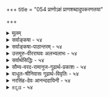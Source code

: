+++
title = "054 प्राणोऽक्षं प्राणशब्दादुपकरणतया"

+++
<details><summary>मूलम्</summary>

प्राणोऽक्षं प्राणशब्दादुपकरणतया क्षेत्रिणश्चेत्ययुक्तं शब्दैक्यं ह्यैकजात्यं व्यभिचरति न च प्राणताऽक्षेषु मुख्या ।  
देहस्यानक्षभावेऽप्युपकृतिरधिका तत्समाक्षोक्त्यदृष्टिर्न प्राणे सात्त्विकाहंकरणविकृतितालक्षणं तद्धि तेषाम् ॥ ५४ ॥
</details>

<details><summary>सर्वाङ्कषा - ५४</summary>

54. 

55. 

[[103]]

[ प्राणस्य इन्द्रियत्वाभावः ] 

प्राणोऽक्षं प्राणशब्दात् उपकरणतया क्षेत्रिणश्चेत्ययुक्तं 

शब्दैक्यं कजात्यं व्यभिचरति न च प्राणताऽक्षेषु मुख्या । देहस्यानक्षभावेऽप्युपकृतिरधिका तत्समाऽक्षोक्त्यदृष्टिः 



न प्राणे सात्त्विकाहंकरणविकृतिता, लक्षणं तद्धि तेषाम् ॥54॥ 

[वैश्वानराग्नेः स्वरूपम् ] 

प्राणापानाख्यभस्त्रारभसविसृमरः प्राप्य वैश्वानराख्यां 

मध्येदेहं हुताशो वसति जलनिधावौर्ववत् सर्वभक्षः । 





प्राणविषये पक्षान्तरमनूद्य निराकरोति - प्राण इत्यादिना । प्राणः प्राणवायुः **अक्षम्** = इन्द्रियमेव । कुतः ? **प्राणशब्दात्** = प्राणशब्दः यतः इन्द्रियवाच्यप्यस्ति । क्षेत्रिणः जीवस्य उपकरणतया **च=** = चक्षुरादिवत् उपकारकत्वसामान्याच्च । निराकरोति - इति अयुक्तम् इति । कुतः ? शब्दैक्यं **हि** = शब्दानुपूर्व्येक्यम् ऐकजात्यं **व्यभिचरति** = अर्थस्य एकजातीयतां व्यभिचरति हर्यादिनानार्थकपददर्शनात् । **प्राणता** = प्राणशब्दवाच्यता **अक्षेषु** = इन्द्रियेषु न मुख्या, किन्तु इन्द्रियाणामपि प्राणाधीनत्वात् इन्द्रियेषु कदाचित् प्राणशब्दप्रयोगः । जीवोपकारकत्वात् प्राणस्य इन्द्रियवाचित्वं यदि, देहस्य **अनक्षभावेऽपि** = इन्द्रियत्वाभावेऽपि **उपकृतिः** =जीवोपकारः अधिकः । एवञ्च शरीरमपि प्राणपदवाच्यं स्यात् । उपकारकत्वातिशयेऽपि शरीरे इन्द्रियपदप्रयोगः नास्तीति प्राणः न शरीरमिति चेत्, **अक्षोक्त्यदृष्टिः** = इन्द्रियवाचित्वादर्शनं **तत्समा** = इन्द्रियेषु मुख्यतया प्राणपदाप्रयोगोऽपि सम एव । अप्रकम्प्यं प्रमाणमाह-न प्राणे इत्यादि । प्राणे सात्त्विकाहङ्करणविकृतिता **न** = सात्त्विकाहङ्कारपरिणामरूपता प्राणे नास्त्येव, किन्तु वायुविशेषरूपत्वात् स्पर्शतन्मात्रोपादानकत्वमेव । तेन किमायातम् - **तद्धि** = सात्त्विकाहङ्कारोपादानकत्वं हि तेषां **लक्षणम्** = इन्द्रियाणां लक्षणम् । अतः प्राणः नेन्द्रियाणि, किन्तु वायुविशेष एव । जीवप्राणधारणे इति पाठात्, जीवस्य व्यवहारेषु अत्यन्तमन्तरङ्गोपाधिषु प्राणः बुद्धिश्च प्रधानभूतौ । अत एव बहुषु जीवशब्दस्थाने प्राणशब्दः, बुद्धिपर्यायविज्ञानशब्दश्च श्रूयते । यथा 'प्राणो ह पिता प्राणो माता' (छां. 7-15-1) 'विज्ञानं यज्ञं तनुते ' (तै. आ. 5) इत्यादौ । अत्र वक्तव्यमधिकं जीवसरे भविष्यति ॥ ५४ ॥
</details>


<details><summary>सर्वाङ्कषा-पाठान्तरम् - ५४</summary>

प्राणविषये पक्षान्तरमनूद्य निराकरोति - प्राण इत्यादिना । प्राणः = प्राणवायुः अक्षम्‌ = इन्द्रियमेव । कुतः? प्राणशब्दात्‌ = प्राणशब्द: यतः इन्द्रियवाच्यप्यस्ति । क्षेत्रिणः = जीवस्य उपकरणतया च = चक्षुरादिवत्‌ उपकारकत्वसामान्याच्च । निराकरोति - इति अयुक्तम्‌ इति । कृतः? शब्दैक्यं हि = शब्दानुपूर्व्यैक्यम् ऐकजात्यं व्यभिचरति = अर्थस्य एकजातीयतां व्यभिचरति; हर्यादिनानार्थकपददर्शनात्‌ । प्राणता = प्राणशब्दवाच्यता अक्षेषु = इन्द्रियेषु न मुख्या, किन्तु इन्द्रियाणामपि प्राणाधीनत्वात्‌ इन्द्रियेषु कदाचित्‌ प्राणशब्दप्रयोगः । जीवोपकारकत्वात्‌ प्राणस्य इन्द्रियवाचित्वं यदि, देहस्य अनक्षभावेऽपि = इन्द्रियत्वाभावेऽपि उपकृतिः = जीवोपकारः अधिकः । एवञ्च शरीरमपि प्राणपदवाच्यं स्यात्‌ । उपकारकत्वातिशयेऽपि शरीरे इन्द्रियपदप्रयोगः नास्तीति प्राणः न शरीरमिति चेत्‌, अक्षोक्त्यदृष्टिः = इन्द्रियवाचित्वादर्शनं तत्समा = इन्द्रियेषु मुख्यतया प्राणपदाप्रयोगोऽपि सम एव । अप्रकम्प्यं प्रमाणमाह - न प्राणे इत्यादि । प्राणे सात्त्विकाहङ्करणविकृतिता न = सात्त्विकाहङ्कारपरिणामरूपता प्राणे नास्त्येव, किन्तु वायुविशेषरूपत्वात्‌ स्पर्शतन्मात्रोपादानकत्वमेव । तेन किमायातम्‌ - तद्धि = सात्त्विकाहङ्कारोपादानकत्वं हि तेषां लक्षणम्‌ = इन्द्रियाणां लक्षणम्‌ । अतः प्राणः नेन्द्रियाणि, किन्तु वायुविशेष एव । जीवप्राणधारणे इति पाठात्‌, जीवस्य व्यवहारेषु अत्यन्तमन्तरङ्गोपाधिषु प्राणः बुद्धिश्च प्रधानभूतौ । अत एव बहुषु जीवशब्दस्थाने प्राणशब्दः, बुद्धिपर्यायविज्ञानशब्दश्च श्रूयते । यथा 'प्राणो ह पिता प्राणो माता' (छां.७-१५-१) 'विज्ञानं यज्ञं तनुते' (तै.आ.५) इत्यादौ । अत्र वक्तव्यमधिकं जीवसरे भविष्यति ॥ ५४ ॥
</details>


<details><summary>उत्तमूरु-वीरराघवः अलभ्यलाभः - ५४</summary>

प्राण इति । चक्षुरादिवत् प्राणस्यापि स्यादिन्द्रियत्वम्, प्राणशब्दवाच्यत्वात् जीवोपवारणत्वाच्च,   
प्राणसंवादादौ इन्द्रियैः स्पर्धमानतया समानकार्यकत्वावगमाच्चेतीदमयुक्तमिति । हेतुमाह शब्दैक्यमिति । ऐकजात्यं व्यभिचरति = अर्थानामेकजातिकत्वं विनाऽपि भवति । यथा गोशब्दः भूकिरणेन्द्रियप्राणिविशेषागदिषु नन्वनेकार्थकल्पने गौरवमिति चेन्न, किञ्चिद्विशेषापन्नवायुरूपप्राण एव शक्तिः, अक्षेषु प्राणशब्दार्थता न मुख्या । तदुक्तं श्रुत्या, 'तस्यैते सर्वे रूपमभवन् तेन प्राणा इत्याख्यायन्ते' इति । जीवोपकारकत्वरूपं लक्षणं देहेऽतिव्याप्तमित्याह देहस्येति । अनक्षभावेऽपि - इन्द्रियत्वाभावेऽरि । ननु देहे इन्द्रियशब्दप्रयोगादृष्टिरनिन्द्रियत्वसाधिकेत्यत्राह तत्समेति । अक्षत्वोक्त्यदृष्टिः देहेन समा प्राणस्यापीत्यर्थः । अन्यूनानतिप्रसक्तमिन्द्रियलक्षणं दर्शयित्वाऽपि इन्द्रियत्वाभावं प्राणे दर्शयति नेति । यद्यपि तार्किकादिसर्वसाधारण्येन प्राणेन्द्रियभेदकाकारो वक्तव्यश्चेत्, अन्य एव निरूप्यः । अथापि प्रामाणिकत्वाल्लाघवादेतदादरणम् ।   
अत्र चेति - प्राणवाय्विन्द्रियमध्ये इत्यर्थः । भूयसा - भूम्ना । तार्किकरक्षावाक्यमनूद्य निरस्यति यत्त्वित्यादिना । शरीरेऽतिव्याप्तिवारणाय शरीरयोगे सतीति । सक्षात्प्रमितिर्नाम साक्षात्कारः । अवयवातिरिक्तावयव्यंगीकारित्वात् तार्किकस्य आद्रष्टुरित्यादि । द्रष्टारमारभ्य चन्द्रपर्यन्तमित्यर्थः । इन्द्रियदोषवदिति । दोषस्य भ्रमात्मकसाक्षात्कारजनकत्वं गुणस्य प्रमात्मकतज्जनकत्वं च तदिष्टमिति भावः । 'न प्रस्तुते तत्सिद्धिः' इति । इन्द्रियलक्षणानि निर्दुष्टानि सन्ति तार्किकोक्तानि । तदादरणेऽपि प्रस्तुते प्राणे तत्रैकस्यापीन्द्रियलक्षणस्येन्द्रियत्वस्य वा न सिद्धिरित्यर्थः । तार्किकरक्षोक्तं शरीरयोग इत्यादिलक्षणं प्राणेऽपि भवतीति प्राणस्येन्द्रियत्वशंका कृता तल्लक्षणदुष्टत्वोपपादनेन निरस्ता; निर्दुष्टतल्लक्षणवादिनस्तार्किका अपि न प्राणस्येन्द्रियत्वमिच्छन्तीति भावः ॥ ५४ ॥
</details>


<details><summary>सर्वार्थसिद्धिः - ५४</summary>

अत्र कश्चिदाह प्राणसंवादादिष्विन्द्रियैस्सह प्राणः पठितः ; प्राणशब्दश्च साधारणः प्रयुक्तः; क्षेत्रज्ञोपकरणत्वं च समानम् ; अतः प्राण इन्द्रियमिति । एतदनूद्य परिहरति - प्राण इति ॥ सहपाठमात्रं न तज्जातीयत्वसाधकमित्यभिप्रायः । प्राणशब्दवाच्यत्वं नेन्द्रियत्वसाधकमित्याह - शब्दैक्यमिति । अन्यथा अनेकार्थशब्दलोपप्रसङ्ग इति भावः । अत्र च प्राणशब्दः क्वचिन्मुख्यः क्वचिद्भाक्तः । एवमप्येकशब्दप्रयोगमात्रात्साजात्ये वैजात्यमेव जगति लप्येतेत्यभिप्रायेणाह - न चेति । क्षेत्रज्ञोपकरणत्वस्य व्यभिचारमाह - देहस्येति । क्षेत्रज्ञोपकारकत्वं देहे [भूयसा] संदृश्यते ; न तत्रेन्द्रियत्वमिष्यते । इन्द्रियशब्दप्रयोगाभावात्तत्रानिन्द्रियत्वमित्यत्राह - तत्समेति । इन्द्रियत्वोक्तेरदर्शनं देहे प्राणेऽपि समम् । अतः प्राणोऽपि नेन्द्रियमित्यर्थः । इन्द्रियलक्षणनिवृत्त्या च प्राणे तच्छब्दवाच्यत्वनिवृत्तिरित्यभिप्रायेणाह - न प्राण इति । सात्त्विकाहङ्कारोपादानकत्वमेवेन्द्रियलक्षणम्, परोक्तलक्षणानुपपत्तेरित्यभिप्रायेणाह - लक्षणमिति । यत्तु शरीरयोगे सत्येव साक्षात्प्रमितिसाधनमिन्द्रियमिति, अत्र कर्मेन्द्रियेष्वव्याप्तिस्तावदास्ताम् ; स्वेदादिशैत्याभिव्यञ्जकव्यजनवातादेरुक्तलक्षणयोगादतिव्याप्तिर्दुर्वारा । शरीरसंयुक्तमतीन्द्रियमिति विशेषणेऽपि चाक्षुषतेजःकणानां चूर्णविक्षेपवद्विसर्पे मूलस्कन्धस्य प्रमितिसाधनत्वाभावात्, अग्रस्कन्धस्य शरीरसंयुक्तत्वायोगात्, नोभयत्राप्येतद्विशिष्टमिन्द्रियलक्षणमस्ति । परंपरया संबन्धस्त्वतिप्रसञ्जकः । आद्रष्टुराचन्द्रमसश्च कश्चिच्चक्षुरिन्द्रियावयवी तदानीमेव निष्पन्न इत्यत्र न किंचित्प्रमाणमन्यत्र संप्रदायात् । इन्द्रियदोषवदिन्द्रियगुणाश्च शरीरसंयुक्तास्साक्षात्प्रमितिसाधकस्सन्ति ; तैश्चानैकान्त्यं सुवचम् । शुद्धेष्वपि परोक्तलक्षणेषु न प्रस्तुते तत्सिद्धिरिति ॥ ५४ ॥ इति प्राणस्यानिन्द्रियत्वम् ॥
</details>


<details><summary>सौम्य-वरद-रामानुज-गूढार्थ-प्रकाशः - ५४</summary>

प्राणशब्दवाच्यत्वमिति । 'सप्त इमे लोका येषु चरन्ति प्राणाः' 'सप्त यै शीर्षण्याः प्राणाः' इत्यादि प्रयोगात् इन्द्रियाणां प्राणशब्दवाच्यत्वं द्रष्टव्यम् । अत्र चेति । प्राणशब्दप्रयोगहविषयेषु चेत्यर्थः । चः त्वर्थः । अव्याप्तिस्तावत्-........ इन्द्रियाणामेवेदं लक्षणमिति चेन्न - सामान्यलक्षणानुक्तौ विशेषकथनस्यानुचितत्वात् सामान्यलक्षणं च अस्मदुक्तव्यतिरिक्तं न किञ्चिद्वक्तुं शक्यत इति भावः । अतिप्रसञ्जक इति । परम्परासम्बद्धस्य साक्षात् प्रमितिकारणत्वे कुड्यादिव्यवहितस्यापि प्रत्यक्षत्वापत्तिरिति भावः । शरीरसंयुक्ता इन्द्रियदोषाः पैत्त्योद्रेकादयः । शरीरसंयुक्तेन्द्रियगुणाः धानुसाम्य[न्यून?]त्वोद्रेकादयः ॥ ५४ ॥
</details>


<details><summary>वाधूल-श्रीनिवासः गूढार्थ-विवृतिः - ५४</summary>

सद्रूपेणेति । निरवकाशं न किञ्चित् स्यादिति । आवरणेयु आकाशस्य सत्त्वे तस्यावकाशप्रदत्वात् अवकाशत्वाद्वा निरवकाशं न किञ्चित् आवरणं स्यादित्यर्थः । आवरणाभावधीरपि तथैव स्यादिति । इह मूर्ते वस्तुनि आवरणाभाव इत्येवंरूपैवेत्यर्थः ।  
अतो नैतद्धीबलादतिरिक्तनभस्सिद्धिर्निषेद्धुं शक्यत इत्याह - अस्त्वेवमिति । अत्र क्वचित् इह  
तारकेत्यादिवन्निरधिकरणत्ववद्गगनोपलम्भ इति पाठो दृश्यते; स न युक्तः; इह तारकेति धियो निरधिकरणप्रतीतिदृष्टान्तत्वायोगात् । अतः 'इयं तारका' इति पाठो लेखकप्रमादादन्यथाभूत इति प्रतिभाति । यथास्थिने त्वयमर्थः - इह तारकेत्यादिवत् इति आदिशब्देन द्वयं तारकेति धीः संगृह्यते । ततश्च तारका यया कदाचित् साधिकरणतया, कदाचित् निरधिकरणतया गृह्यते - एवमावरणाभावो यदि कदाचित् अयमावरणाभाव इति निरधिकरणतया गृह्येत - तदा तदतिरिक्तनभस्सिद्धिनिषेधः कर्तुं शक्यते; तत्तु नास्ति । अभावस्याधिकरणेन विना प्रतीत्ययोगादिति । अस्मान् प्रति नोदाहर्तव्य इति । तमस आलोकाभावत्त्वानङ्गीकारादिति भावः । क्षणिकत्वस्य क्वचित् सिद्ध्यसिद्धयोर्निषेधायोगात्.....असति धर्मारोपः सिद्ध इति शङ्कते - नन्वमस्मदिति । प्राणोऽक्षमिति । ननु 'अन्यायश्चानेकार्थत्वम्' इ......कार्यमित्याशङ्क्येन्द्रियाणां प्राणशब्दवाच्यत्वं नास्तीत्याह - अत्र च प्राणशब्द इति । धर्मोभ...... ॥ ५४ ॥
</details>


<details><summary>नरसिंह-देवः आनन्ददायिनी - ५४</summary>

प्रसङ्गसंगत्याऽऽह - अत्र कश्चिदिति । प्राणसंवादो नाम छान्दोग्ये प्रकरणविशेषः; तत्प्रायपाठात्तज्जातीयत्वमित्यर्थः । प्राणशब्दश्च साधारण इति - इन्द्रियाणां प्राणस्य च प्राणशब्दवाच्यत्वे इन्द्रियत्वमेव प्रवृत्तिनिमित्तं लाघवात् । तथाच समानवृत्तिनिमित्तकैकशब्दवाच्यत्वात्तज्जातीयत्वमित्यर्थः । किंच - प्राणादय इन्द्रियाणि चेतनोपकरणत्वात् चक्षुरादिवत् इत्यभिप्रायेणाह - चेतनोपकरणत्वं चेति । सहपाठमात्रमिति -सहपाठमात्रस्य प्रत्युत भेदकत्वमेव; अन्यथा वैयर्थ्यादिति भावः । अग्र्यप्राययनयश्च सहपाठप्रयोजकधर्मातिरिक्तधर्मेण साजात्यप्रयोजको न तु तद्धर्मेणापीति भावः । एकशब्दप्रयोगविषयत्वमपि मुख्यवृत्त्या प्रयोगविषयत्वं विवक्षितम्? उतैकशक्त्या? उत प्रयोगविषयत्वमात्रम्? इति विकल्प्य आद्ये दूषणमाह - अन्यथेति । अक्षादिपदप्रयोगविषयेषु व्यभिचार द्वितीये आह - अत्र च प्राणशब्द इति । तथा(चा) सिद्धिरिति भावः । तृतीयं दूषयति - एवमपाति । अत्र च सा जात्यं शब्दप्रवृत्तिनिमित्तमादाय वाच्यम्; अन्यथा प्रमेयत्वादिना सर्वेषां साजात्यात्सिद्धसाधनात्; तथाच सर्वशब्दानां सर्वत्र यया कयाच(न)वृत्त्या प्रयोगसंभवात् तत्तत्प्रवृत्तिनिभित्तधर्ममादाय सर्वस्यापि सर्वशब्दप्रवृत्तिनिमित्तधर्मवत्त्वे वैजात्यमुच्छिद्येत । उच्छिद्येत च पदानां वृत्त्यन्तर(लक्षणादिक)मित्यर्थः । प्राणस्येन्द्रियत्व किं क्षेत्रज्ञोपकत्वं हेतुः? उतेन्द्रियशब्दप्रयोगसहितमिति विकल्पं मनसि कृत्वा आद्यं दूषयति -क्षेत्रज्ञोपकारकत्वमिति । द्वितीयं दूषयति - इन्द्रित्वोक्तेरिति । इन्द्रियत्वस्योक्तिः -इन्द्रियत्वप्रतिपादकवाक् - इन्द्रियशब्द इति यावत् । तस्य प्रयोगादर्शनं तुल्यमित्यर्थः । तथा च स्वरूपासिद्धिः लक्षणया तदुद्धारे देहेऽपि सम इति भावः । ननु प्रमितिसाधनत्वमिन्द्रियत्वम्; तच्च प्राणेऽप्यस्त्वेव; प्राणस्याप्यन्वयव्यतिरेकाभ्यां मनोवत्साधनत्वादित्याह - परोक्तेति । नोभयत्रापीति - मूलाग्रस्कन्धयोः शरीरसंयुक्तस्य विषयसंयुक्तस्य चैकस्याभावादित्यर्थः । यत्प्रमितिकरणं विषयसंयुक्तोऽग्रभागः तत्(त्वं)परम्परया शरीरसंयुक्तमित्यत्राह - परम्परयेति । स्व(स्पर्श)प्रत्यक्षहेतुसंबन्धघटकवाय्वादौ त्र्यणुकपरिमाणप्रत्यक्षहेत्ववयवसंयोगद्व्यणुकादौ अतिव्याप्तमित्यर्थः । ननु साक्षाच्छरीरयोग एव विवक्षितः; स च मूलस्कन्धस्यास्त्येव । न च तस्य प्रमितिसाधनत्वाभावः ! अग्रद्वारा साधनत्वादिति चेत्; उच्यते - अग्रभागस्य प्रमितिजनकत्वस्यावश्यकत्वे तज्जनकस्यान्यथासिद्धत्वान्न तस्य साधकत्वं मानाभावाच्च न तद्द्वारत्वमिति भावः । ननु आद्रष्टुराविषयादेकोऽवयवी जन्यते; तच्छ(च्च श)रीरसयुक्तं प्रमितिसाधनं चेत्यत्राह - आद्रष्टुरिति । ननु भवन्मते यथा तावद्व्यापिवृत्त्युत्पत्तिः; यथा वा सौरा(द्या)लोकः; तथाऽवयव्यप्यस्त्विति चेत्; उच्यते - किमवयवि प्रमित्यन्यथानुपपत्त्या कल्प्यते? उत तेषु(उतेन्द्रिय)लक्षणनिर्वाहार्थम्? नाद्यः; आवश्यकतावद्दूरव्यापि तेजोमात्रेणापि ज्ञानसंभवे तत्कॢ(तत्रकॢ)प्त्यनपेक्षणात् । न द्वितीयः; लक्ष्यानुसीरत्वाल्लक्षणस्य तत्कल्पत्वायोगात् । अनैकान्त्यं - अतिव्याप्तिरित्यर्थः । यद्वा उक्तमिन्द्रियलक्षणं न भवति; व्यावृत्तिव्यवहारयोस्साधनेऽनैकान्त्यमित्यर्थः । गुणानां संयोगाभावादतिव्याप्तिर्नास्तीत्यतो दोषान्तरमाह - प्रस्तुते इति । प्राणादेः प्रत्यक्षत्वात् तदुक्तलक्षण नास्तीति न ततस्तेषामिन्द्रियत्वसिद्धिरित्यर्थः ॥ ५४ ॥  
 प्राणस्यानिन्द्रियत्वम्
</details>


<details><summary>ಕನ್ನಡ - ५४</summary>

जीवात्मनिगॆ

.

―

प्राणविषयदल्लि मत्तॊन्दु विचारवन्नु हेळुत्तारॆ - प्राण शब्दात् क्षेत्रिणः उपकरणतया च प्राणः अक्षं इति अयुक्तं

इन्द्रियपर्यायवाद 'प्राण' शब्द वाच्यवागिरुवुदरिन्दलू,

उपकारकवागिरुवुदरिन्दलू प्राण इन्द्रियविशेषवे ऎम्बुदु सरियल्ल. शक्यं ऐकजात्यं व्यभिचरति हि शब्द साम्यविद्दरॆ अर्थसाम्य इरबेकॆम्ब नियम व्यभिचरितवागुवुदु प्रसिद्ध वष्टॆ ! "गौः' ऎम्ब ऒन्दे शब्दक्कॆ हसु, किरण मॊदलाद अनेक अर्थगळिद्दमात्रक्कॆ ऎल्लवू ऒन्दे जातिय पदार्थ हेगॆ आगुवुदिल्लवो, अदरन्तॆ 'प्राण' शब्दक्कॆ इन्द्रिय, प्राणवायु ऎरडरल्लि प्रयोगविद्द मात्रक्कॆ प्राण इन्द्रियवागुवुदिल्ल. अक्षेपु प्राणता च न मुख्या

इन्द्रियगळल्लि प्राणशब्द प्रयोगवू सह मुख्यवल्ल, गौण.

'प्राणशब्दात्' ऎम्ब युक्तिगॆ समाधानवन्नु हेळि “क्षेत्रण उपकरणतया' ऎम्बुदक्कॆ समाधान हेळुत्तारॆ देहस्य अनक्षभावे अपि उपकृतिः अधिका-शरीर इन्द्रियवागदिद्दरू अदरिन्द जीवात्मनिगॆ आगुव उपकार हॆच्चागिदॆ. उपकारकवन्नु इन्द्रियवॆन्दु हेळुवुदादरॆ शरीरवन्नू इन्द्रियवॆन्दे हेळबेकागुत्तदॆ. देहवन्नु ऎल्लू इन्द्रिय ऎन्दु करॆदिल्लवाद्दरिन्द इदु ऒप्पतक्कद्दल्लवॆन्दरॆ, अक्ष्मदृति

70

– 55 –

तत्त्वमुक्ता कला प

[20 x 55

[वैश्वानराग्निय स्वरूप)

प्राणपानाख्यभारभसविस्समरः प्राप्य वैश्वानराख्यां

मध्यदेहं हुताशॆ वसति जलनिधार्ववत्सर्वभक्षः । तद्विद्यासु वेद्यं त्वन इव हि परज्योतिषः सोऽ पि रूपं नात्मान् तौ जडानिनिलयवु र्भेदकणोक्तिभिश्च ॥ तत्समा-इन्द्रियवॆम्ब व्यवहारविल्लदिरुवुदु देहदन्तॆ प्राणक्कू समान. प्राणे सात्विकाहङ्करणविकृतिता न-प्राणवायु सात्वि काहङ्कारदिन्द हुट्टिरुवुदिल्ल. तत् हि तेषां लक्षणं अदल्लवॆ इन्द्रियगळ लक्षण. ई विषयवन्नु हिन्दॆ ॥ नॆय श्लोकदल्लि हेळिदॆ. ई लक्षणविल्लदिरुवुदरिन्द प्राण इन्द्रियवल्ल, वायु विशेषवे ॥ ५४ ।
</details>
